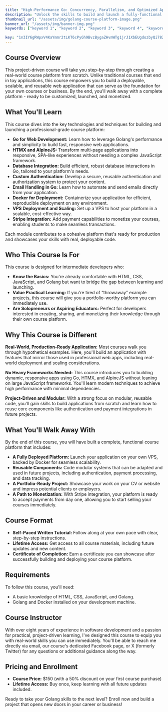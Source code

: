 ```yaml
---
title: "High-Performance Go: Concurrency, Parallelism, and Optimized Applications"
description: "Unlock the skills to build and launch a fully-functional course platform - a real, production-ready web application you can immediately use to teach, share, and grow your audience."
thumbnail_url: "/assets/img/golang-course-platform-image.png"
banner_url: "/assets/img/banner-img.png"
keywords: ["keyword 1", "keyword 2", "keyword 3", "keyword 4", "keyword 5"]

key: "1n3IY6gRWpxV4KaYmmr2tLKT6cPyGh9BvzBygaZHvmWTg1jrJ1XbEUgdozbyQi78ZrH-O3KOZQewUE9JzYSMvA"
---
```


## Course Overview

This project-driven course will take you step-by-step through creating a real-world course platform from scratch. Unlike traditional courses that end in toy applications, this course empowers you to build a deployable, scalable, and reusable web application that can serve as the foundation for your own courses or business. By the end, you'll walk away with a complete platform - ready to be customized, launched, and monetized.

## What You'll Learn

This course dives into the key technologies and techniques for building and launching a professional-grade course platform:

- **Go for Web Development:** Learn how to leverage Golang's performance and simplicity to build fast, responsive web applications.
- **HTMX and AlpineJS:** Transform multi-page applications into responsive, SPA-like experiences without needing a complex JavaScript framework.
- **Database Integration:** Build efficient, robust database interactions in Go, tailored to your platform's needs.
- **Custom Authentication:** Develop a secure, reusable authentication and authorization system to protect your content.
- **Email Handling in Go:** Learn how to automate and send emails directly from your application.
- **Docker for Deployment:** Containerize your application for efficient, reproducible deployment on any environment.
- **VPS Deployment and Scaling:** Set up a VPS to host your platform in a scalable, cost-effective way.
- **Stripe Integration:** Add payment capabilities to monetize your courses, enabling students to make seamless transactions.

Each module contributes to a cohesive platform that's ready for production and showcases your skills with real, deployable code.

## Who This Course Is For

This course is designed for intermediate developers who:

- **Know the Basics:** You're already comfortable with HTML, CSS, JavaScript, and Golang but want to bridge the gap between learning and launching.
- **Value Practical Learning:** If you're tired of “throwaway” example projects, this course will give you a portfolio-worthy platform you can immediately use.
- **Are Solopreneurs or Aspiring Educators:** Perfect for developers interested in creating, sharing, and monetizing their knowledge through their own course platform.

## Why This Course is Different

**Real-World, Production-Ready Application:** Most courses walk you through hypothetical examples. Here, you'll build an application with features that mirror those used in professional web apps, including real-world deployment and scaling considerations.

**No Heavy Frameworks Needed:** This course introduces you to building dynamic, responsive apps using Go, HTMX, and AlpineJS without leaning on large JavaScript frameworks. You'll learn modern techniques to achieve high performance with minimal dependencies.

**Project-Driven and Modular:** With a strong focus on modular, reusable code, you'll gain skills to build applications from scratch and learn how to reuse core components like authentication and payment integrations in future projects.

## What You'll Walk Away With

By the end of this course, you will have built a complete, functional course platform that includes:

- **A Fully Deployed Platform:** Launch your application on your own VPS, backed by Docker for seamless scalability.
- **Reusable Components:** Code modular systems that can be adapted and used in future projects, including authentication, payment processing, and data tracking.
- **A Portfolio-Ready Project:** Showcase your work on your CV or website and impress potential clients or employers.
- **A Path to Monetization:** With Stripe integration, your platform is ready to accept payments from day one, allowing you to start selling your courses immediately.

## Course Format

- **Self-Paced Written Tutorial:** Follow along at your own pace with clear, step-by-step instructions.
- **Lifetime Access:** Get access to all course materials, including future updates and new content.
- **Certificate of Completion:** Earn a certificate you can showcase after successfully building and deploying your course platform.

## Requirements

To follow this course, you'll need:

- A basic knowledge of HTML, CSS, JavaScript, and Golang.
- Golang and Docker installed on your development machine.

## Course Instructor

With over eight years of experience in software development and a passion for practical, project-driven learning, I've designed this course to equip you with real-world skills you can use immediately. You'll be able to reach me directly via email, our course's dedicated Facebook page, or X (formerly Twitter) for any questions or additional guidance along the way.

## Pricing and Enrollment

- **Course Price:** $150 (with a 50% discount on your first course purchase)
- **Lifetime Access:** Buy once, keep learning with all future updates included.

Ready to take your Golang skills to the next level? Enroll now and build a project that opens new doors in your career or business!
